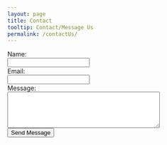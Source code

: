 ```yaml
---
layout: page
title: Contact 
tooltip: Contact/Message Us
permalink: /contactUs/
---
```


<form action="https://formspree.io/mklauria@gmail.com"
      method="POST">
    Name:<br> <input type="text" name="name"> <br>
    Email:<br> <input type="text" name="email"><br>
    Message:<br> <textarea name="message" cols="40" rows="5"></textarea>
    <input type="hidden" name="_next" value="/thanks/"><br>
    <input type="submit" value="Send Message">
</form>
